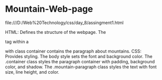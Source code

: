 # Mountain-Web-page

file:///D:/Web%20Technology/css/day_8/assingment1.html


HTML: Defines the structure of the webpage. The <p> tag within a <div> with class container contains the paragraph about mountains.
CSS: Provides styling. The body style sets the font and background color. The .container class styles the paragraph container with padding, background color, and shadow. The .mountain-paragraph class styles the text with font size, line height, and color.
